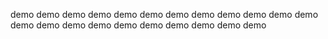 demo
demo
demo
demo
demo
demo
demo
demo
demo
demo
demo
demo
demo
demo
demo
demo
demo
demo
demo
demo
demo
demo
